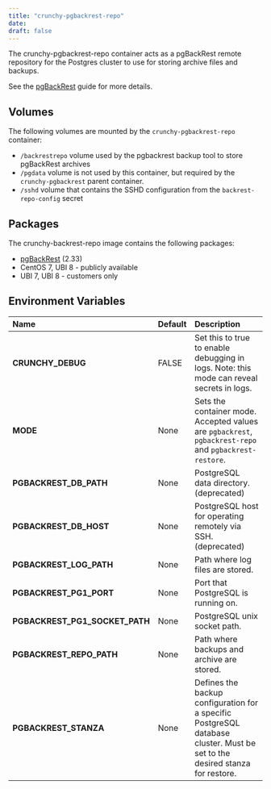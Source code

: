 ```yaml
---
title: "crunchy-pgbackrest-repo"
date:
draft: false
---
```


The crunchy-pgbackrest-repo container acts as a pgBackRest remote repository for the Postgres cluster to use for storing archive files and backups.

See the [pgBackRest](https://github.com/pgbackrest/pgbackrest) guide for more details.

## Volumes

The following volumes are mounted by the `crunchy-pgbackrest-repo` container:

 * `/backrestrepo` volume used by the pgbackrest backup tool to store pgBackRest archives
 * `/pgdata` volume is not used by this container, but required by the `crunchy-pgbackrest` parent container.
 * `/sshd` volume that contains the SSHD configuration from the `backrest-repo-config` secret

## Packages

The crunchy-backrest-repo image contains the following packages:

* [pgBackRest](https://pgbackrest.org/) (2.33)
* CentOS 7, UBI 8 - publicly available
* UBI 7, UBI 8 - customers only

## Environment Variables

**Name**|**Default**|**Description**
:-----|:-----|:-----
**CRUNCHY_DEBUG**|FALSE|Set this to true to enable debugging in logs. Note: this mode can reveal secrets in logs.
**MODE**|None|Sets the container mode. Accepted values are `pgbackrest`, `pgbackrest-repo` and `pgbackrest-restore`.
**PGBACKREST_DB_PATH**|None|PostgreSQL data directory. (deprecated)
**PGBACKREST_DB_HOST**|None|PostgreSQL host for operating remotely via SSH. (deprecated)
**PGBACKREST_LOG_PATH**|None|Path where log files are stored.
**PGBACKREST_PG1_PORT**|None|Port that PostgreSQL is running on.
**PGBACKREST_PG1_SOCKET_PATH**|None|PostgreSQL unix socket path.
**PGBACKREST_REPO_PATH**|None|Path where backups and archive are stored.
**PGBACKREST_STANZA**|None|Defines the backup configuration for a specific PostgreSQL database cluster. Must be set to the desired stanza for restore.
